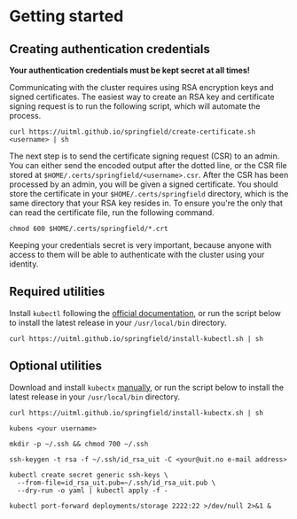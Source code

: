 # Getting started

## Creating authentication credentials

**Your authentication credentials must be kept secret at all times!**

Communicating with the cluster requires using RSA encryption keys and signed
certificates. The easiest way to create an RSA key and certificate signing
request is to run the following script, which will automate the process.

```console
curl https://uitml.github.io/springfield/create-certificate.sh <username> | sh
```

The next step is to send the certificate signing request (CSR) to an admin.
You can either send the encoded output after the dotted line, or the CSR file
stored at `$HOME/.certs/springfield/<username>.csr`. After the CSR has been
processed by an admin, you will be given a signed certificate. You should store
the certificate in your `$HOME/.certs/springfield` directory, which is the same
directory that your RSA key resides in. To ensure you're the only that can read
the certificate file, run the following command.

```console
chmod 600 $HOME/.certs/springfield/*.crt
```

Keeping your credentials secret is very important, because anyone with access
to them will be able to authenticate with the cluster using your identity.

## Required utilities

Install `kubectl` following the [official documentation][kubectl], or run the
script below to install the latest release in your `/usr/local/bin` directory.

```console
curl https://uitml.github.io/springfield/install-kubectl.sh | sh
```

## Optional utilities

Download and install `kubectx` [manually][kubectx], or run the script below
to install the latest release in your `/usr/local/bin` directory.

```console
curl https://uitml.github.io/springfield/install-kubectx.sh | sh
```

```console
kubens <your username>
```

```console
mkdir -p ~/.ssh && chmod 700 ~/.ssh
```

```console
ssh-keygen -t rsa -f ~/.ssh/id_rsa_uit -C <your@uit.no e-mail address>
```

```console
kubectl create secret generic ssh-keys \
  --from-file=id_rsa_uit.pub=~/.ssh/id_rsa_uit.pub \
  --dry-run -o yaml | kubectl apply -f -
```

```console
kubectl port-forward deployments/storage 2222:22 >/dev/null 2>&1 &
```

<!--- References --->
[kubectl]: https://kubernetes.io/docs/tasks/tools/install-kubectl/#install-kubectl
[kubectx]: https://github.com/ahmetb/kubectx/releases/latest
